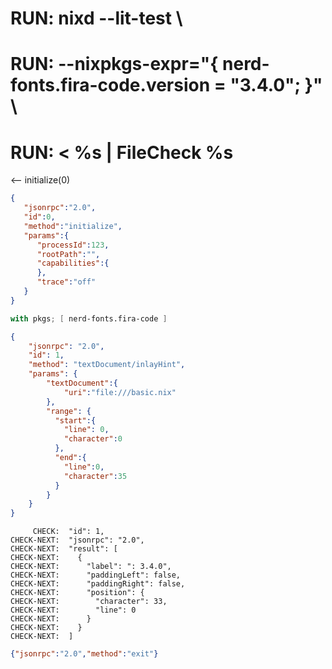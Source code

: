 # RUN: nixd --lit-test \
# RUN: --nixpkgs-expr="{ nerd-fonts.fira-code.version = \"3.4.0\"; }" \
# RUN: < %s | FileCheck %s

<-- initialize(0)

```json
{
   "jsonrpc":"2.0",
   "id":0,
   "method":"initialize",
   "params":{
      "processId":123,
      "rootPath":"",
      "capabilities":{
      },
      "trace":"off"
   }
}
```

```nix file:///basic.nix
with pkgs; [ nerd-fonts.fira-code ]
```

```json
{
    "jsonrpc": "2.0",
    "id": 1,
    "method": "textDocument/inlayHint",
    "params": {
        "textDocument":{
            "uri":"file:///basic.nix"
        },
        "range": {
          "start":{
            "line": 0,
            "character":0
          },
          "end":{
            "line":0,
            "character":35
          }
        }
    }
}
```

```
     CHECK:  "id": 1,
CHECK-NEXT:  "jsonrpc": "2.0",
CHECK-NEXT:  "result": [
CHECK-NEXT:    {
CHECK-NEXT:      "label": ": 3.4.0",
CHECK-NEXT:      "paddingLeft": false,
CHECK-NEXT:      "paddingRight": false,
CHECK-NEXT:      "position": {
CHECK-NEXT:        "character": 33,
CHECK-NEXT:        "line": 0
CHECK-NEXT:      }
CHECK-NEXT:    }
CHECK-NEXT:  ]
```

```json
{"jsonrpc":"2.0","method":"exit"}
```

